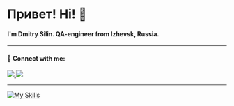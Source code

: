 # Привет! Hi! 👋

#### I'm Dmitry Silin. QA-engineer from Izhevsk, Russia.

***

#### 🤝 Connect with me:

<p align='left'>
   <a href="https://t.me/iloveQA">
       <img src="https://img.shields.io/badge/Telegram-2CA5E0?style=for-the-badge&logo=telegram&logoColor=white"/>
   </a>
   <a href="mailto:qa.dmitrysilin@gmail.com">
       <img src="https://img.shields.io/badge/Gmail-D14836?style=for-the-badge&logo=gmail&logoColor=white"/>
   </a>
   
***

[![My Skills](https://skillicons.dev/icons?i=postman,vscode,figma,githubactions,grafana,kafka,sentry,androidstudio,docker,git,github,kubernetes&perline=6)](https://skillicons.dev)
